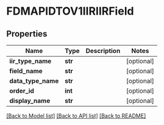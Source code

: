 # FDMAPIDTOV1IIRIIRField

## Properties
Name | Type | Description | Notes
------------ | ------------- | ------------- | -------------
**iir_type_name** | **str** |  | [optional] 
**field_name** | **str** |  | [optional] 
**data_type_name** | **str** |  | [optional] 
**order_id** | **int** |  | [optional] 
**display_name** | **str** |  | [optional] 

[[Back to Model list]](../README.md#documentation-for-models) [[Back to API list]](../README.md#documentation-for-api-endpoints) [[Back to README]](../README.md)


